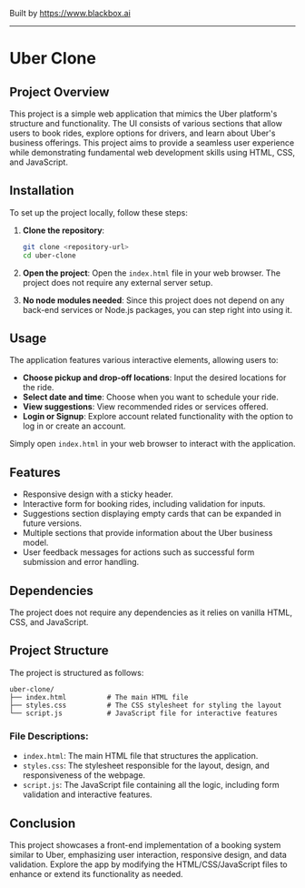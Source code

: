 
Built by https://www.blackbox.ai

---

# Uber Clone

## Project Overview
This project is a simple web application that mimics the Uber platform's structure and functionality. The UI consists of various sections that allow users to book rides, explore options for drivers, and learn about Uber's business offerings. This project aims to provide a seamless user experience while demonstrating fundamental web development skills using HTML, CSS, and JavaScript.

## Installation
To set up the project locally, follow these steps:

1. **Clone the repository**:
   ```bash
   git clone <repository-url>
   cd uber-clone
   ```

2. **Open the project**:
   Open the `index.html` file in your web browser. The project does not require any external server setup.

3. **No node modules needed**:
   Since this project does not depend on any back-end services or Node.js packages, you can step right into using it.

## Usage
The application features various interactive elements, allowing users to:

- **Choose pickup and drop-off locations**: Input the desired locations for the ride.
- **Select date and time**: Choose when you want to schedule your ride.
- **View suggestions**: View recommended rides or services offered.
- **Login or Signup**: Explore account related functionality with the option to log in or create an account.

Simply open `index.html` in your web browser to interact with the application.

## Features
- Responsive design with a sticky header.
- Interactive form for booking rides, including validation for inputs.
- Suggestions section displaying empty cards that can be expanded in future versions.
- Multiple sections that provide information about the Uber business model.
- User feedback messages for actions such as successful form submission and error handling.

## Dependencies
The project does not require any dependencies as it relies on vanilla HTML, CSS, and JavaScript. 

## Project Structure
The project is structured as follows:
```
uber-clone/
├── index.html          # The main HTML file
├── styles.css          # The CSS stylesheet for styling the layout
└── script.js           # JavaScript file for interactive features
```

### File Descriptions:
- `index.html`: The main HTML file that structures the application.
- `styles.css`: The stylesheet responsible for the layout, design, and responsiveness of the webpage.
- `script.js`: The JavaScript file containing all the logic, including form validation and interactive features.

## Conclusion
This project showcases a front-end implementation of a booking system similar to Uber, emphasizing user interaction, responsive design, and data validation. Explore the app by modifying the HTML/CSS/JavaScript files to enhance or extend its functionality as needed.